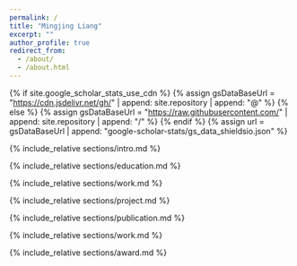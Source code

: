 ```yaml
---
permalink: /
title: "Mingjing Liang"
excerpt: ""
author_profile: true
redirect_from: 
  - /about/
  - /about.html
---
```


{% if site.google_scholar_stats_use_cdn %}
{% assign gsDataBaseUrl = "https://cdn.jsdelivr.net/gh/" | append: site.repository | append: "@" %}
{% else %}
{% assign gsDataBaseUrl = "https://raw.githubusercontent.com/" | append: site.repository | append: "/" %}
{% endif %}
{% assign url = gsDataBaseUrl | append: "google-scholar-stats/gs_data_shieldsio.json" %}

<span class='anchor' id='about-me'></span>

{% include_relative sections/intro.md %}

{% include_relative sections/education.md %}

{% include_relative sections/work.md %}

{% include_relative sections/project.md %}

{% include_relative sections/publication.md %}

{% include_relative sections/work.md %}

{% include_relative sections/award.md %}
